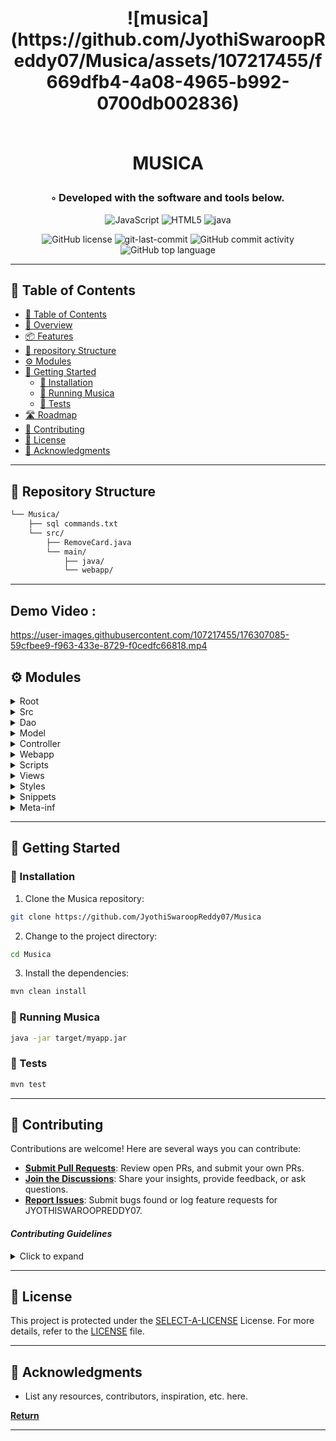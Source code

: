 <div align="center">
<h1 align="center">
![musica](https://github.com/JyothiSwaroopReddy07/Musica/assets/107217455/f669dfb4-4a08-4965-b992-0700db002836)

<br>MUSICA</h1>

<h3>◦ Developed with the software and tools below.</h3>

<p align="center">
<img src="https://img.shields.io/badge/JavaScript-F7DF1E.svg?style=flat-square&logo=JavaScript&logoColor=black" alt="JavaScript" />
<img src="https://img.shields.io/badge/HTML5-E34F26.svg?style=flat-square&logo=HTML5&logoColor=white" alt="HTML5" />
<img src="https://img.shields.io/badge/java-%23ED8B00.svg?style=flat-square&logo=openjdk&logoColor=white" alt="java" />
</p>
<img src="https://img.shields.io/github/license/JyothiSwaroopReddy07/Musica?style=flat-square&color=5D6D7E" alt="GitHub license" />
<img src="https://img.shields.io/github/last-commit/JyothiSwaroopReddy07/Musica?style=flat-square&color=5D6D7E" alt="git-last-commit" />
<img src="https://img.shields.io/github/commit-activity/m/JyothiSwaroopReddy07/Musica?style=flat-square&color=5D6D7E" alt="GitHub commit activity" />
<img src="https://img.shields.io/github/languages/top/JyothiSwaroopReddy07/Musica?style=flat-square&color=5D6D7E" alt="GitHub top language" />
</div>

---

## 📖 Table of Contents
- [📖 Table of Contents](#-table-of-contents)
- [📍 Overview](#-overview)
- [📦 Features](#-features)
- [📂 repository Structure](#-repository-structure)
- [⚙️ Modules](#modules)
- [🚀 Getting Started](#-getting-started)
    - [🔧 Installation](#-installation)
    - [🤖 Running Musica](#-running-Musica)
    - [🧪 Tests](#-tests)
- [🛣 Roadmap](#-roadmap)
- [🤝 Contributing](#-contributing)
- [📄 License](#-license)
- [👏 Acknowledgments](#-acknowledgments)

---



## 📂 Repository Structure

```sh
└── Musica/
    ├── sql commands.txt
    └── src/
        ├── RemoveCard.java
        └── main/
            ├── java/
            └── webapp/

```

---

## Demo Video :

https://user-images.githubusercontent.com/107217455/176307085-59cfbee9-f963-433e-8729-f0cedfc66818.mp4


## ⚙️ Modules

<details closed><summary>Root</summary>

| File                                                                                          | Summary                   |
| ---                                                                                           | ---                       |
| [sql commands.txt](https://github.com/JyothiSwaroopReddy07/Musica/blob/main/sql commands.txt) | HTTPStatus Exception: 429 |

</details>

<details closed><summary>Src</summary>

| File                                                                                            | Summary                   |
| ---                                                                                             | ---                       |
| [RemoveCard.java](https://github.com/JyothiSwaroopReddy07/Musica/blob/main/src/RemoveCard.java) | HTTPStatus Exception: 429 |

</details>

<details closed><summary>Dao</summary>

| File                                                                                                                              | Summary                   |
| ---                                                                                                                               | ---                       |
| [Cartdbdao.java](https://github.com/JyothiSwaroopReddy07/Musica/blob/main/src/main/java/com/musica/db/dao/Cartdbdao.java)         | HTTPStatus Exception: 429 |
| [Paymentsdbdao.java](https://github.com/JyothiSwaroopReddy07/Musica/blob/main/src/main/java/com/musica/db/dao/Paymentsdbdao.java) | HTTPStatus Exception: 429 |
| [Productsdbdao.java](https://github.com/JyothiSwaroopReddy07/Musica/blob/main/src/main/java/com/musica/db/dao/Productsdbdao.java) | HTTPStatus Exception: 429 |
| [Userdbdao.java](https://github.com/JyothiSwaroopReddy07/Musica/blob/main/src/main/java/com/musica/db/dao/Userdbdao.java)         | HTTPStatus Exception: 429 |

</details>

<details closed><summary>Model</summary>

| File                                                                                                                     | Summary                   |
| ---                                                                                                                      | ---                       |
| [Product.java](https://github.com/JyothiSwaroopReddy07/Musica/blob/main/src/main/java/com/musica/web/model/Product.java) | HTTPStatus Exception: 429 |
| [Cart.java](https://github.com/JyothiSwaroopReddy07/Musica/blob/main/src/main/java/com/musica/web/model/Cart.java)       | HTTPStatus Exception: 429 |
| [Card.java](https://github.com/JyothiSwaroopReddy07/Musica/blob/main/src/main/java/com/musica/web/model/Card.java)       | HTTPStatus Exception: 429 |
| [User.java](https://github.com/JyothiSwaroopReddy07/Musica/blob/main/src/main/java/com/musica/web/model/User.java)       | HTTPStatus Exception: 429 |

</details>

<details closed><summary>Controller</summary>

| File                                                                                                                                          | Summary                   |
| ---                                                                                                                                           | ---                       |
| [LogoutServlet.java](https://github.com/JyothiSwaroopReddy07/Musica/blob/main/src/main/java/com/musica/web/controller/LogoutServlet.java)     | HTTPStatus Exception: 429 |
| [CartServlet.java](https://github.com/JyothiSwaroopReddy07/Musica/blob/main/src/main/java/com/musica/web/controller/CartServlet.java)         | HTTPStatus Exception: 429 |
| [CardServlet.java](https://github.com/JyothiSwaroopReddy07/Musica/blob/main/src/main/java/com/musica/web/controller/CardServlet.java)         | HTTPStatus Exception: 429 |
| [LoginServlet.java](https://github.com/JyothiSwaroopReddy07/Musica/blob/main/src/main/java/com/musica/web/controller/LoginServlet.java)       | HTTPStatus Exception: 429 |
| [RemoveACartItem.java](https://github.com/JyothiSwaroopReddy07/Musica/blob/main/src/main/java/com/musica/web/controller/RemoveACartItem.java) | HTTPStatus Exception: 429 |
| [RemoveCard.java](https://github.com/JyothiSwaroopReddy07/Musica/blob/main/src/main/java/com/musica/web/controller/RemoveCard.java)           | HTTPStatus Exception: 429 |
| [RegisterServlet.java](https://github.com/JyothiSwaroopReddy07/Musica/blob/main/src/main/java/com/musica/web/controller/RegisterServlet.java) | HTTPStatus Exception: 429 |

</details>

<details closed><summary>Webapp</summary>

| File                                                                                            | Summary                   |
| ---                                                                                             | ---                       |
| [index.jsp](https://github.com/JyothiSwaroopReddy07/Musica/blob/main/src/main/webapp/index.jsp) | HTTPStatus Exception: 429 |

</details>

<details closed><summary>Scripts</summary>

| File                                                                                                        | Summary                   |
| ---                                                                                                         | ---                       |
| [payment.js](https://github.com/JyothiSwaroopReddy07/Musica/blob/main/src/main/webapp/scripts/payment.js)   | HTTPStatus Exception: 429 |
| [cart.js](https://github.com/JyothiSwaroopReddy07/Musica/blob/main/src/main/webapp/scripts/cart.js)         | HTTPStatus Exception: 429 |
| [home.js](https://github.com/JyothiSwaroopReddy07/Musica/blob/main/src/main/webapp/scripts/home.js)         | HTTPStatus Exception: 429 |
| [login.js](https://github.com/JyothiSwaroopReddy07/Musica/blob/main/src/main/webapp/scripts/login.js)       | HTTPStatus Exception: 429 |
| [shop.js](https://github.com/JyothiSwaroopReddy07/Musica/blob/main/src/main/webapp/scripts/shop.js)         | HTTPStatus Exception: 429 |
| [register.js](https://github.com/JyothiSwaroopReddy07/Musica/blob/main/src/main/webapp/scripts/register.js) | HTTPStatus Exception: 429 |

</details>

<details closed><summary>Views</summary>

| File                                                                                                                            | Summary                   |
| ---                                                                                                                             | ---                       |
| [payment_successful.jsp](https://github.com/JyothiSwaroopReddy07/Musica/blob/main/src/main/webapp/views/payment_successful.jsp) | HTTPStatus Exception: 429 |
| [shop.jsp](https://github.com/JyothiSwaroopReddy07/Musica/blob/main/src/main/webapp/views/shop.jsp)                             | HTTPStatus Exception: 429 |
| [register.jsp](https://github.com/JyothiSwaroopReddy07/Musica/blob/main/src/main/webapp/views/register.jsp)                     | HTTPStatus Exception: 429 |
| [unauth-shop.jsp](https://github.com/JyothiSwaroopReddy07/Musica/blob/main/src/main/webapp/views/unauth-shop.jsp)               | HTTPStatus Exception: 429 |
| [register_success.jsp](https://github.com/JyothiSwaroopReddy07/Musica/blob/main/src/main/webapp/views/register_success.jsp)     | HTTPStatus Exception: 429 |
| [login.jsp](https://github.com/JyothiSwaroopReddy07/Musica/blob/main/src/main/webapp/views/login.jsp)                           | HTTPStatus Exception: 429 |
| [index.jsp](https://github.com/JyothiSwaroopReddy07/Musica/blob/main/src/main/webapp/views/index.jsp)                           | HTTPStatus Exception: 429 |
| [cart.jsp](https://github.com/JyothiSwaroopReddy07/Musica/blob/main/src/main/webapp/views/cart.jsp)                             | HTTPStatus Exception: 429 |
| [payment.jsp](https://github.com/JyothiSwaroopReddy07/Musica/blob/main/src/main/webapp/views/payment.jsp)                       | HTTPStatus Exception: 429 |
| [home.jsp](https://github.com/JyothiSwaroopReddy07/Musica/blob/main/src/main/webapp/views/home.jsp)                             | HTTPStatus Exception: 429 |

</details>

<details closed><summary>Styles</summary>

| File                                                                                                       | Summary                   |
| ---                                                                                                        | ---                       |
| [payment.css](https://github.com/JyothiSwaroopReddy07/Musica/blob/main/src/main/webapp/styles/payment.css) | HTTPStatus Exception: 429 |
| [home.css](https://github.com/JyothiSwaroopReddy07/Musica/blob/main/src/main/webapp/styles/home.css)       | HTTPStatus Exception: 429 |
| [cart.css](https://github.com/JyothiSwaroopReddy07/Musica/blob/main/src/main/webapp/styles/cart.css)       | HTTPStatus Exception: 429 |
| [auth.css](https://github.com/JyothiSwaroopReddy07/Musica/blob/main/src/main/webapp/styles/auth.css)       | HTTPStatus Exception: 429 |
| [shop.css](https://github.com/JyothiSwaroopReddy07/Musica/blob/main/src/main/webapp/styles/shop.css)       | HTTPStatus Exception: 429 |

</details>

<details closed><summary>Snippets</summary>

| File                                                                                                                 | Summary                   |
| ---                                                                                                                  | ---                       |
| [newsletter.html](https://github.com/JyothiSwaroopReddy07/Musica/blob/main/src/main/webapp/snippets/newsletter.html) | HTTPStatus Exception: 429 |
| [deals.jsp](https://github.com/JyothiSwaroopReddy07/Musica/blob/main/src/main/webapp/snippets/deals.jsp)             | HTTPStatus Exception: 429 |
| [about.html](https://github.com/JyothiSwaroopReddy07/Musica/blob/main/src/main/webapp/snippets/about.html)           | HTTPStatus Exception: 429 |
| [dotd.html](https://github.com/JyothiSwaroopReddy07/Musica/blob/main/src/main/webapp/snippets/dotd.html)             | HTTPStatus Exception: 429 |
| [product.jsp](https://github.com/JyothiSwaroopReddy07/Musica/blob/main/src/main/webapp/snippets/product.jsp)         | HTTPStatus Exception: 429 |
| [nav.html](https://github.com/JyothiSwaroopReddy07/Musica/blob/main/src/main/webapp/snippets/nav.html)               | HTTPStatus Exception: 429 |
| [footer.html](https://github.com/JyothiSwaroopReddy07/Musica/blob/main/src/main/webapp/snippets/footer.html)         | HTTPStatus Exception: 429 |
| [unauth-nav.html](https://github.com/JyothiSwaroopReddy07/Musica/blob/main/src/main/webapp/snippets/unauth-nav.html) | HTTPStatus Exception: 429 |

</details>

<details closed><summary>Meta-inf</summary>

| File                                                                                                         | Summary                   |
| ---                                                                                                          | ---                       |
| [MANIFEST.MF](https://github.com/JyothiSwaroopReddy07/Musica/blob/main/src/main/webapp/META-INF/MANIFEST.MF) | HTTPStatus Exception: 429 |

</details>

---

## 🚀 Getting Started


### 🔧 Installation

1. Clone the Musica repository:
```sh
git clone https://github.com/JyothiSwaroopReddy07/Musica
```

2. Change to the project directory:
```sh
cd Musica
```

3. Install the dependencies:
```sh
mvn clean install
```

### 🤖 Running Musica

```sh
java -jar target/myapp.jar
```

### 🧪 Tests
```sh
mvn test
```

---


## 🤝 Contributing

Contributions are welcome! Here are several ways you can contribute:

- **[Submit Pull Requests](https://github.com/JyothiSwaroopReddy07/Musica/blob/main/CONTRIBUTING.md)**: Review open PRs, and submit your own PRs.
- **[Join the Discussions](https://github.com/JyothiSwaroopReddy07/Musica/discussions)**: Share your insights, provide feedback, or ask questions.
- **[Report Issues](https://github.com/JyothiSwaroopReddy07/Musica/issues)**: Submit bugs found or log feature requests for JYOTHISWAROOPREDDY07.

#### *Contributing Guidelines*

<details closed>
<summary>Click to expand</summary>

1. **Fork the Repository**: Start by forking the project repository to your GitHub account.
2. **Clone Locally**: Clone the forked repository to your local machine using a Git client.
   ```sh
   git clone <your-forked-repo-url>
   ```
3. **Create a New Branch**: Always work on a new branch, giving it a descriptive name.
   ```sh
   git checkout -b new-feature-x
   ```
4. **Make Your Changes**: Develop and test your changes locally.
5. **Commit Your Changes**: Commit with a clear and concise message describing your updates.
   ```sh
   git commit -m 'Implemented new feature x.'
   ```
6. **Push to GitHub**: Push the changes to your forked repository.
   ```sh
   git push origin new-feature-x
   ```
7. **Submit a Pull Request**: Create a PR against the original project repository. Clearly describe the changes and their motivations.

Once your PR is reviewed and approved, it will be merged into the main branch.

</details>

---

## 📄 License


This project is protected under the [SELECT-A-LICENSE](https://choosealicense.com/licenses) License. For more details, refer to the [LICENSE](https://choosealicense.com/licenses/) file.

---

## 👏 Acknowledgments

- List any resources, contributors, inspiration, etc. here.

[**Return**](#Top)

---


